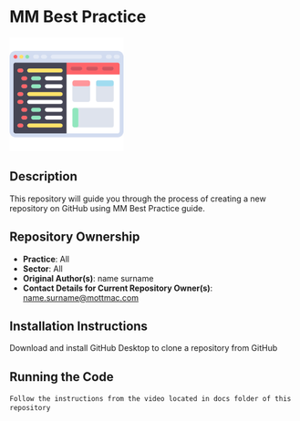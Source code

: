 # MM Best Practice
<img src="/new_image.png" width="200">

## Description
This repository will guide you through the process of creating a new repository on GitHub using MM Best Practice guide.

## Repository Ownership
* **Practice**: All
* **Sector**: All
* **Original Author(s)**: name surname
* **Contact Details for Current Repository Owner(s)**: name.surname@mottmac.com
## Installation Instructions
Download and install GitHub Desktop to clone a repository from GitHub

## Running the Code


```
Follow the instructions from the video located in docs folder of this repository
```
